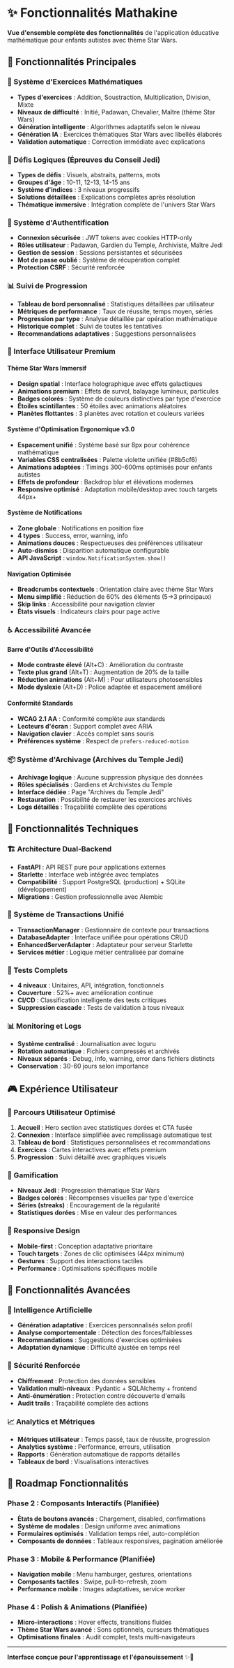 # ✨ Fonctionnalités Mathakine

**Vue d'ensemble complète des fonctionnalités** de l'application éducative mathématique pour enfants autistes avec thème Star Wars.

## 🎯 Fonctionnalités Principales

### 🧮 Système d'Exercices Mathématiques
- **Types d'exercices** : Addition, Soustraction, Multiplication, Division, Mixte
- **Niveaux de difficulté** : Initié, Padawan, Chevalier, Maître (thème Star Wars)
- **Génération intelligente** : Algorithmes adaptatifs selon le niveau
- **Génération IA** : Exercices thématiques Star Wars avec libellés élaborés
- **Validation automatique** : Correction immédiate avec explications

### 🧩 Défis Logiques (Épreuves du Conseil Jedi)
- **Types de défis** : Visuels, abstraits, patterns, mots
- **Groupes d'âge** : 10-11, 12-13, 14-15 ans
- **Système d'indices** : 3 niveaux progressifs
- **Solutions détaillées** : Explications complètes après résolution
- **Thématique immersive** : Intégration complète de l'univers Star Wars

### 👤 Système d'Authentification
- **Connexion sécurisée** : JWT tokens avec cookies HTTP-only
- **Rôles utilisateur** : Padawan, Gardien du Temple, Archiviste, Maître Jedi
- **Gestion de session** : Sessions persistantes et sécurisées
- **Mot de passe oublié** : Système de récupération complet
- **Protection CSRF** : Sécurité renforcée

### 📊 Suivi de Progression
- **Tableau de bord personnalisé** : Statistiques détaillées par utilisateur
- **Métriques de performance** : Taux de réussite, temps moyen, séries
- **Progression par type** : Analyse détaillée par opération mathématique
- **Historique complet** : Suivi de toutes les tentatives
- **Recommandations adaptatives** : Suggestions personnalisées

### 🎨 Interface Utilisateur Premium

#### Thème Star Wars Immersif
- **Design spatial** : Interface holographique avec effets galactiques
- **Animations premium** : Effets de survol, balayage lumineux, particules
- **Badges colorés** : Système de couleurs distinctives par type d'exercice
- **Étoiles scintillantes** : 50 étoiles avec animations aléatoires
- **Planètes flottantes** : 3 planètes avec rotation et couleurs variées

#### Système d'Optimisation Ergonomique v3.0
- **Espacement unifié** : Système basé sur 8px pour cohérence mathématique
- **Variables CSS centralisées** : Palette violette unifiée (#8b5cf6)
- **Animations adaptées** : Timings 300-600ms optimisés pour enfants autistes
- **Effets de profondeur** : Backdrop blur et élévations modernes
- **Responsive optimisé** : Adaptation mobile/desktop avec touch targets 44px+

#### Système de Notifications
- **Zone globale** : Notifications en position fixe
- **4 types** : Success, error, warning, info
- **Animations douces** : Respectueuses des préférences utilisateur
- **Auto-dismiss** : Disparition automatique configurable
- **API JavaScript** : `window.NotificationSystem.show()`

#### Navigation Optimisée
- **Breadcrumbs contextuels** : Orientation claire avec thème Star Wars
- **Menu simplifié** : Réduction de 60% des éléments (5→3 principaux)
- **Skip links** : Accessibilité pour navigation clavier
- **États visuels** : Indicateurs clairs pour page active

### ♿ Accessibilité Avancée

#### Barre d'Outils d'Accessibilité
- **Mode contraste élevé** (Alt+C) : Amélioration du contraste
- **Texte plus grand** (Alt+T) : Augmentation de 20% de la taille
- **Réduction animations** (Alt+M) : Pour utilisateurs photosensibles
- **Mode dyslexie** (Alt+D) : Police adaptée et espacement amélioré

#### Conformité Standards
- **WCAG 2.1 AA** : Conformité complète aux standards
- **Lecteurs d'écran** : Support complet avec ARIA
- **Navigation clavier** : Accès complet sans souris
- **Préférences système** : Respect de `prefers-reduced-motion`

### 📦 Système d'Archivage (Archives du Temple Jedi)
- **Archivage logique** : Aucune suppression physique des données
- **Rôles spécialisés** : Gardiens et Archivistes du Temple
- **Interface dédiée** : Page "Archives du Temple Jedi"
- **Restauration** : Possibilité de restaurer les exercices archivés
- **Logs détaillés** : Traçabilité complète des opérations

## 🔧 Fonctionnalités Techniques

### 🏗️ Architecture Dual-Backend
- **FastAPI** : API REST pure pour applications externes
- **Starlette** : Interface web intégrée avec templates
- **Compatibilité** : Support PostgreSQL (production) + SQLite (développement)
- **Migrations** : Gestion professionnelle avec Alembic

### 🔄 Système de Transactions Unifié
- **TransactionManager** : Gestionnaire de contexte pour transactions
- **DatabaseAdapter** : Interface unifiée pour opérations CRUD
- **EnhancedServerAdapter** : Adaptateur pour serveur Starlette
- **Services métier** : Logique métier centralisée par domaine

### 🧪 Tests Complets
- **4 niveaux** : Unitaires, API, intégration, fonctionnels
- **Couverture** : 52%+ avec amélioration continue
- **CI/CD** : Classification intelligente des tests critiques
- **Suppression cascade** : Tests de validation à tous niveaux

### 📊 Monitoring et Logs
- **Système centralisé** : Journalisation avec loguru
- **Rotation automatique** : Fichiers compressés et archivés
- **Niveaux séparés** : Debug, info, warning, error dans fichiers distincts
- **Conservation** : 30-60 jours selon importance

## 🎮 Expérience Utilisateur

### 🌟 Parcours Utilisateur Optimisé
1. **Accueil** : Hero section avec statistiques dorées et CTA fusée
2. **Connexion** : Interface simplifiée avec remplissage automatique test
3. **Tableau de bord** : Statistiques personnalisées et recommandations
4. **Exercices** : Cartes interactives avec effets premium
5. **Progression** : Suivi détaillé avec graphiques visuels

### 🎯 Gamification
- **Niveaux Jedi** : Progression thématique Star Wars
- **Badges colorés** : Récompenses visuelles par type d'exercice
- **Séries (streaks)** : Encouragement de la régularité
- **Statistiques dorées** : Mise en valeur des performances

### 📱 Responsive Design
- **Mobile-first** : Conception adaptative prioritaire
- **Touch targets** : Zones de clic optimisées (44px minimum)
- **Gestures** : Support des interactions tactiles
- **Performance** : Optimisations spécifiques mobile

## 🚀 Fonctionnalités Avancées

### 🤖 Intelligence Artificielle
- **Génération adaptative** : Exercices personnalisés selon profil
- **Analyse comportementale** : Détection des forces/faiblesses
- **Recommandations** : Suggestions d'exercices optimisées
- **Adaptation dynamique** : Difficulté ajustée en temps réel

### 🔐 Sécurité Renforcée
- **Chiffrement** : Protection des données sensibles
- **Validation multi-niveaux** : Pydantic + SQLAlchemy + frontend
- **Anti-énumération** : Protection contre découverte d'emails
- **Audit trails** : Traçabilité complète des actions

### 📈 Analytics et Métriques
- **Métriques utilisateur** : Temps passé, taux de réussite, progression
- **Analytics système** : Performance, erreurs, utilisation
- **Rapports** : Génération automatique de rapports détaillés
- **Tableaux de bord** : Visualisations interactives

## 🔮 Roadmap Fonctionnalités

### Phase 2 : Composants Interactifs (Planifiée)
- **États de boutons avancés** : Chargement, disabled, confirmations
- **Système de modales** : Design uniforme avec animations
- **Formulaires optimisés** : Validation temps réel, auto-complétion
- **Composants de données** : Tableaux responsives, pagination améliorée

### Phase 3 : Mobile & Performance (Planifiée)
- **Navigation mobile** : Menu hamburger, gestures, orientations
- **Composants tactiles** : Swipe, pull-to-refresh, zoom
- **Performance mobile** : Images adaptatives, service worker

### Phase 4 : Polish & Animations (Planifiée)
- **Micro-interactions** : Hover effects, transitions fluides
- **Thème Star Wars avancé** : Sons optionnels, curseurs thématiques
- **Optimisations finales** : Audit complet, tests multi-navigateurs

---

**Interface conçue pour l'apprentissage et l'épanouissement** ✨🚀 